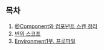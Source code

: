 목차
----
1. [@Component와 컴포넌트 스캔 정리](https://github.com/jsh9057/MyStudy/wiki/@Component%EC%99%80-%EC%BB%B4%ED%8F%AC%EB%84%8C%ED%8A%B8-%EC%8A%A4%EC%BA%94-%EC%A0%95%EB%A6%AC)
2. [빈의 스코프](https://github.com/jsh9057/MyStudy/wiki/%EB%B9%88%EC%9D%98-%EC%8A%A4%EC%BD%94%ED%94%84)
3. [Environment1부. 프로파일](https://github.com/jsh9057/MyStudy/wiki/Environment1%EB%B6%80.-%ED%94%84%EB%A1%9C%ED%8C%8C%EC%9D%BC)
